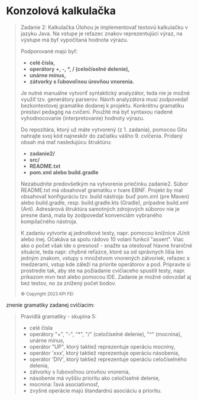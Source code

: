 # Konzolová kalkulačka
>Zadanie 2: Kalkulačka
Úlohou je implementovať textovú kalkulačku v jazyku Java. Na vstupe je reťazec znakov reprezentujúci výraz, na výstupe má byť vypočítaná hodnota výrazu.
>
>Podporované majú byť:
>
>- **celé čísla,**
>- **operátory +, -, \*, / (celočíselné delenie),**
>- **unárne mínus,**
>- **zátvorky s ľubovoľnou úrovňou vnorenia.**
>
>Je nutné manuálne vytvoriť syntaktický analyzátor, teda nie je možné využiť tzv. generátory parserov. Návrh analyzátora musí zodpovedať bezkontextovej gramatike dodanej k projektu. Konkrétnu gramatiku prestaví pedagóg na cvičení. Použité má byť syntaxou riadené vyhodnocovanie (interpretovanie) hodnoty výrazu.
>
>Do repozitára, ktorý už máte vytvorený (z 1. zadania), pomocou Gitu nahrajte svoj kód najneskôr do začiatku vášho 9. cvičenia. Pridaný obsah má mať nasledujúcu štruktúru:
>
>- **zadanie2/**
>  - **src/**
>  - **README.txt**
>  - **pom.xml alebo build.gradle**
>
>Nezabudnite predovšetkým na vytvorenie priečinku zadanie2. Súbor README.txt má obsahovať gramatiku v tvare EBNF. Projekt by mal obsahovať konfiguráciu tzv. build nástroja: buď pom.xml (pre Maven) alebo build.gradle, resp. build.gradle.kts (Gradle), prípadne build.xml (Ant). Adresárová štruktúra samotných zdrojových súborov nie je presne daná, mala by zodpovedať konvenciám vybraného kompilačného nástroja.
>
>K zadaniu vytvorte aj jednotkové testy, napr. pomocou knižnice JUnit alebo inej. Očakáva sa spolu rádovo 10 volaní funkcií "assert". Viac ako o počet však ide o presnosť - snažte sa otestovať hlavne hraničné situácie, teda napr. chybné reťazce, ktoré sa od správnych líšia len jedným znakom, vstupy s množstvom vnorených zátvoriek, reťazec s medzerami, vstup kde záleží na priorite operátorov a pod. Pripravte si prostredie tak, aby ste na požiadanie cvičiaceho spustili testy, napr. príkazom mvn test alebo pomocou IDE. Zadanie je možné odovzdať aj bez testov, no za znížený počet bodov.
>
>	<sub>  © Copyright 2023 KPI FEI  </sub>	

znenie gramatiky zadanej cvičiacim:

>Pravidlá gramatiky - skupina 5:
>- celé čísla
>- operátory "+", "-", "*", "/" (celočíselné delenie), "^" (mocnina), unárne mínus,
>- operátor "UP", ktorý taktiež reprezentuje operáciu mocniny,
>- operátor 'xxx', ktorý taktiež reprezentuje operáciu násobenia,
>- operátor 'DIV', ktorý taktiež reprezentuje operáciu celočíselného delenia,
>- zátvorky s ľubovoľnou úrovňou vnorenia,
>- násobenie má vyššiu prioritu ako celočíselné delenie,
>- mocnina: ľavá asociatívnosť,
>- zvyšné operácie majú štandardnú asociáciu a prioritu.
